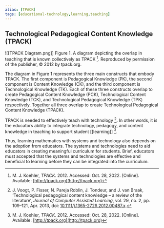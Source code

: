 ```yaml
---
alias: [TPACK]
tags: [educational-technology,learning,teaching]
---
```


## Technological Pedagogical Content Knowledge (TPACK)

![[TPACK Diagram.png]]
Figure 1. A diagram depicting the overlap in teaching that is known collectively as TPACK [^1]. Reproduced by permission of the publisher, © 2012 by tpack.org.

The diagram in Figure 1 represents the three main constructs that embody TPACK. The first component is Pedagogical Knowledge (PK), the second component is Content Knowledge (CK), and the third component is Technological Knowledge (TK). Each of these three constructs overlap to create Pedagogical Content Knowledge (PCK), Technological Content Knowledge (TCK), and Technological Pedagogical Knowledge (TPK) respectively. Together all three overlap to create Technological Pedagogical Content Knowledge (TPACK).

TPACK is needed to effectively teach with technology [^2]. In other words, it is the educators ability to integrate technology, pedagogy, and content knowledge in teaching to support student [[learning]] [^1]. 

Thus, learning mathematics with systems and technology also depends on the adoption from educators. The systems and technologies need to aid educators in creating meaningful curriculum for students. Brief, educators must accepted that the systems and technologies are effective and beneficial to learning before they can be integrated into the curriculum.

[^1]: M. J. Koehler, _TPACK_. 2012. Accessed: Oct. 28, 2022. [Online]. Available: [http://tpack.org](http://tpack.org)
[^2]: J. Voogt, P. Fisser, N. Pareja Roblin, J. Tondeur, and J. van Braak, ‘Technological pedagogical content knowledge – a review of the literature’, _Journal of Computer Assisted Learning_, vol. 29, no. 2, pp. 109–121, Apr. 2013, doi: [10.1111/j.1365-2729.2012.00487.x](https://doi.org/10.1111/j.1365-2729.2012.00487.x).
